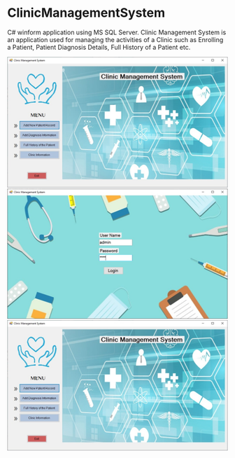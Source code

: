 # ClinicManagementSystem
C# winform application using MS SQL Server. Clinic Management System is an application used for managing the activities of a Clinic such as Enrolling a Patient, Patient Diagnosis Details, Full History of a Patient etc. 

![](img/CMS_main.jpg)
![](img/CMS_login.jpg)
![](img/CMS_main.jpg)

